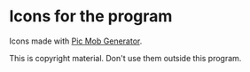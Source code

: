 # Icons for the program

Icons made with [Pic Mob Generator](https://picmobgenerator.olfsoftware.fr).

This is copyright material. Don't use them outside this program.
